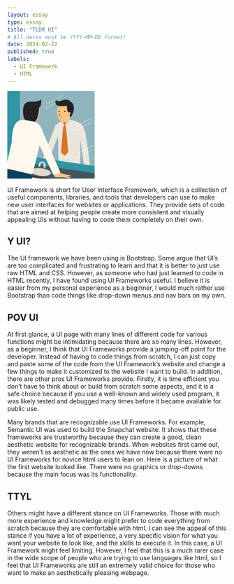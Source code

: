 ```yaml
---
layout: essay
type: essay
title: "TLDR UI"
# All dates must be YYYY-MM-DD format!
date: 2024-02-22
published: true
labels:
  - UI Framework
  - HTML
---
```


<img width="200px" 
     class="rounded float-start pe-4" 
     src="../img/mirror.png" >

UI Framework is short for User Interface Framework, which is a collection of useful components, libraries, and tools that developers can use to make new user interfaces for websites or applications. They provide sets of code that are aimed at helping people create more consistent and visually appealing UIs without having to code them completely on their own.

## Y UI?
The UI framework we have been using is Bootstrap. Some argue that UI’s are too complicated and frustrating to learn and that it is better to just use raw HTML and CSS. However, as someone who had just learned to code in HTML recently, I have found using UI Frameworks useful. I believe it is easier from my personal experience as a beginner, I would much rather use Bootstrap than code things like drop-down menus and nav bars on my own.

## POV UI
At first glance, a UI page with many lines of different code for various functions might be intimidating because there are so many lines. However, as a beginner, I think that UI Frameworks provide a jumping-off point for the developer. Instead of having to code things from scratch, I can just copy and paste some of the code from the UI Framework’s website and change a few things to make it customized to the website I want to build. In addition, there are other pros UI Frameworks provide. Firstly, it is time efficient you don’t have to think about or build from scratch some aspects, and it is a safe choice because if you use a well-known and widely used program, it was likely tested and debugged many times before it became available for public use.

Many brands that are recognizable use UI Frameworks. For example, Semantic UI was used to build the Snapchat website. It shows that these frameworks are trustworthy because they can create a good, clean aesthetic website for recognizable brands. When websites first came out, they weren’t as aesthetic as the ones we have now because there were no UI Frameworks for novice html users to lean on. Here is a picture of what the first website looked like. There were no graphics or drop-downs because the main focus was its functionality.

## TTYL
Others might have a different stance on UI Frameworks. Those with much more experience and knowledge might prefer to code everything from scratch because they are comfortable with html. I can see the appeal of this stance if you have a lot of experience, a very specific vision for what you want your website to look like, and the skills to execute it. In this case, a UI Framework might feel limiting. However, I feel that this is a much rarer case in the wide scope of people who are trying to use languages like html, so I feel that UI Frameworks are still an extremely valid choice for those who want to make an aesthetically pleasing webpage.

